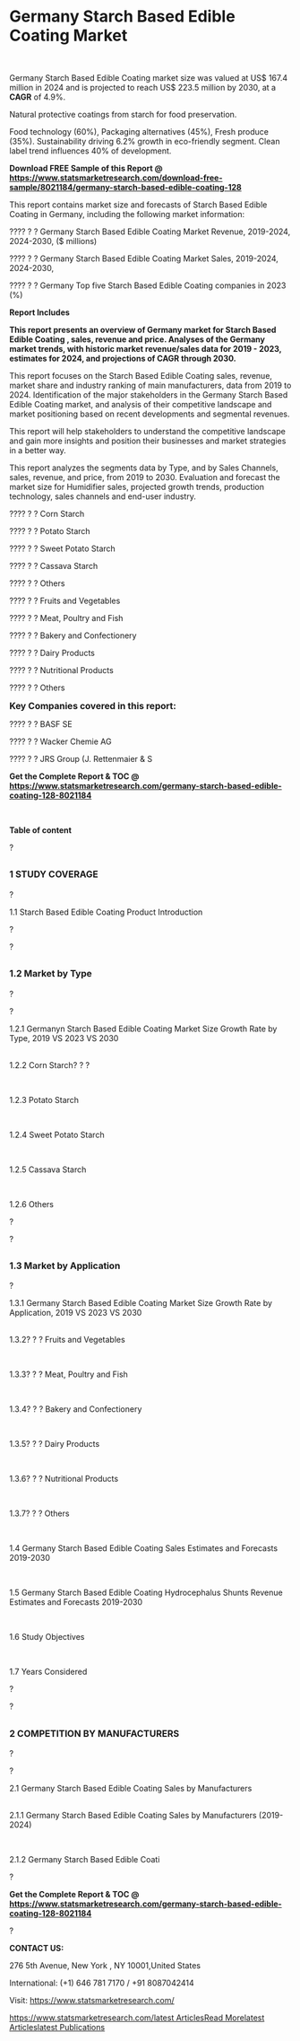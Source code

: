 <h1>Germany Starch Based Edible Coating Market</h1><br/><p>Germany Starch Based Edible Coating market size was valued at US$ 167.4 million in 2024 and is projected to reach US$ 223.5 million by 2030, at a <strong>CAGR</strong> of 4.9%.</p>
 
 
 
 <p>Natural protective coatings from starch for food preservation.</p>
 
 
 
 <p>Food technology (60%), Packaging alternatives (45%), Fresh produce (35%). Sustainability driving 6.2% growth in eco-friendly segment. Clean label trend influences 40% of development.</p>
 
 
 
 <p><strong>Download FREE Sample of this Report @ <a href="https://www.statsmarketresearch.com/download-free-sample/8021184/germany-starch-based-edible-coating-128">https://www.statsmarketresearch.com/download-free-sample/8021184/germany-starch-based-edible-coating-128</a></strong></p>
 
 
 
 <p>This report contains market size and forecasts of Starch Based Edible Coating in Germany, including the following market information:</p>
 
 
 
 <p>???? ? ? Germany Starch Based Edible Coating Market Revenue, 2019-2024, 2024-2030, ($ millions)</p>
 
 
 
 <p>???? ? ? Germany Starch Based Edible Coating Market Sales, 2019-2024, 2024-2030,</p>
 
 
 
 <p>???? ? ? Germany Top five Starch Based Edible Coating companies in 2023 (%)</p>
 
 
 
 <p><strong>Report Includes</strong></p>
 
 
 
 <p><strong>This report presents an overview of Germany market for Starch Based Edible Coating , sales, revenue and price. Analyses of the Germany market trends, with historic market revenue/sales data for 2019 - 2023, estimates for 2024, and projections of <strong>CAGR</strong> through 2030.</strong></p>
 
 
 
 <p>This report focuses on the Starch Based Edible Coating sales, revenue, market share and industry ranking of main manufacturers, data from 2019 to 2024. Identification of the major stakeholders in the Germany Starch Based Edible Coating market, and analysis of their competitive landscape and market positioning based on recent developments and segmental revenues.</p>
 
 
 
 <p>This report will help stakeholders to understand the competitive landscape and gain more insights and position their businesses and market strategies in a better way.</p>
 
 
 
 <p>This report analyzes the segments data by Type, and by Sales Channels, sales, revenue, and price, from 2019 to 2030. Evaluation and forecast the market size for Humidifier sales, projected growth trends, production technology, sales channels and end-user industry.</p>
 
 
 
 <p>???? ? ? Corn Starch</p>
 
 
 
 <p>???? ? ? Potato Starch</p>
 
 
 
 <p>???? ? ? Sweet Potato Starch</p>
 
 
 
 <p>???? ? ? Cassava Starch</p>
 
 
 
 <p>???? ? ? Others</p>
 
 
 
 <p>???? ? ? Fruits and Vegetables</p>
 
 
 
 <p>???? ? ? Meat, Poultry and Fish</p>
 
 
 
 <p>???? ? ? Bakery and Confectionery</p>
 
 
 
 <p>???? ? ? Dairy Products</p>
 
 
 
 <p>???? ? ? Nutritional Products</p>
 
 
 
 <p>???? ? ? Others</p>
 
 
 
 <p><span style="font-size:16px"><strong>Key Companies covered in this report:</strong></span></p>
 
 
 
 <p>???? ? ? BASF SE</p>
 
 
 
 <p>???? ? ? Wacker Chemie AG</p>
 
 
 
 <p>???? ? ? JRS Group (J. Rettenmaier & S</p>
 
 
 
 <div><b>Get the Complete Report & TOC @ <a href="https://www.statsmarketresearch.com/germany-starch-based-edible-coating-128-8021184">https://www.statsmarketresearch.com/germany-starch-based-edible-coating-128-8021184</a></b></div>
 
 
 
 <p><br />
 
 <b>Table of content</b></p>
 
 
 
 <p>? </p>
 
 
 
 <h2><span style="font-size:16px"><strong>1 STUDY COVERAGE</strong></span></h2>
 
 
 
 <p>? </p>
 
 
 
 <p>1.1 Starch Based Edible Coating Product Introduction</p>
 
 
 
 <p>? </p>
 
 
 
 <p>? </p>
 
 
 
 <h2><span style="font-size:16px"><strong>1.2 Market by Type</strong></span></h2>
 
 
 
 <p>? </p>
 
 
 
 <p>? </p>
 
 
 
 <p>1.2.1 Germanyn Starch Based Edible Coating Market Size Growth Rate by Type, 2019 VS 2023 VS 2030<br />
 
 <br />
 
 1.2.2 Corn Starch? ? ? <br />
 
 <br />
 
 1.2.3 Potato Starch<br />
 
 <br />
 
 1.2.4 Sweet Potato Starch<br />
 
 <br />
 
 1.2.5 Cassava Starch<br />
 
 <br />
 
 1.2.6 Others<br />
 
 ? </p>
 
 
 
 <p>? </p>
 
 
 
 <h2><span style="font-size:16px"><strong>1.3 Market by Application</strong></span></h2>
 
 
 
 <p>? </p>
 
 
 
 <p>1.3.1 Germany Starch Based Edible Coating Market Size Growth Rate by Application, 2019 VS 2023 VS 2030<br />
 
 <br />
 
 1.3.2? ? ? Fruits and Vegetables<br />
 
 <br />
 
 1.3.3? ? ? Meat, Poultry and Fish<br />
 
 <br />
 
 1.3.4? ? ? Bakery and Confectionery<br />
 
 <br />
 
 1.3.5? ? ? Dairy Products<br />
 
 <br />
 
 1.3.6? ? ? Nutritional Products<br />
 
 <br />
 
 1.3.7? ? ? Others<br />
 
 <br />
 
 1.4 Germany Starch Based Edible Coating Sales Estimates and Forecasts 2019-2030<br />
 
 <br />
 
 1.5 Germany Starch Based Edible Coating Hydrocephalus Shunts Revenue Estimates and Forecasts 2019-2030<br />
 
 <br />
 
 1.6 Study Objectives<br />
 
 <br />
 
 1.7 Years Considered</p>
 
 
 
 <p>? </p>
 
 
 
 <p>? </p>
 
 
 
 <h2><span style="font-size:16px"><strong>2 COMPETITION BY MANUFACTURERS</strong></span></h2>
 
 
 
 <p>? </p>
 
 
 
 <p>? </p>
 
 
 
 <p>2.1 Germany Starch Based Edible Coating Sales by Manufacturers<br />
 
 <br />
 
 2.1.1 Germany Starch Based Edible Coating Sales by Manufacturers (2019-2024)<br />
 
 <br />
 
 2.1.2 Germany Starch Based Edible Coati</p>
 
 
 
 <p>? </p>
 
 
 
 <div><b>Get the Complete Report & TOC @ <a href="https://www.statsmarketresearch.com/germany-starch-based-edible-coating-128-8021184">https://www.statsmarketresearch.com/germany-starch-based-edible-coating-128-8021184</a></b></div>
 
 
 
 <p>? </p>
 
 
 
 <p><b>CONTACT US:</b><br />
 
 276 5th Avenue, New York , NY 10001,United States<br />
 
 International: (+1) 646 781 7170 / +91 8087042414<br />
 
 Visit: <a href="https://www.statsmarketresearch.com/">https://www.statsmarketresearch.com/</a><br />
 
 <a href="https://gyeongbokgung.com">https://www.statsmarketresearch.com/</a><a href="https://hallyeomaritime.com">latest Articles</a><a href="https://jingwansa.com">Read More</a><a href="https://nguoiviet.jp/">latest Articles</a><a href="https://www.intelmarketresearch.com/">latest Publications</a></p>